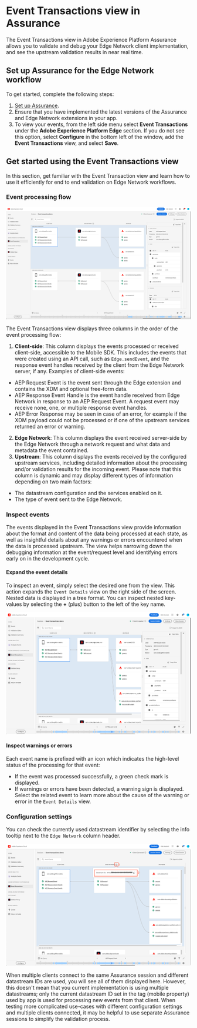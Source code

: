 # Event Transactions view in Assurance

The Event Transactions view in Adobe Experience Platform Assurance allows you to validate and debug your Edge Network client implementation, and see the upstream validation results in near real time.

## Set up Assurance for the Edge Network workflow

To get started, complete the following steps:

1. [Set up Assurance](../set-up.md).
2. Ensure that you have implemented the latest versions of the Assurance and Edge Network extensions in your app.
3. To view your events, from the left side menu select **Event Transactions** under the **Adobe Experience Platform Edge** section.
  If you do not see this option, select **Configure** in the bottom left of the window, add the **Event Transactions** view, and select **Save**.

## Get started using the Event Transactions view

In this section, get familiar with the Event Transaction view and learn how to use it efficiently for end to end validation on Edge Network workflows.

### Event processing flow

![Event transactions view](./assets/event-transactions/event-transactions-view.png)

The Event Transactions view displays three columns in the order of the event processing flow:

1. **Client-side**: This column displays the events processed or received client-side, accessible to the Mobile SDK. This includes the events that were created using an API call, such as `Edge.sendEvent`, and the response event handles received by the client from the Edge Network server, if any. Examples of client-side events:
  - AEP Request Event is the event sent through the Edge extension and contains the XDM and optional free-form data.
  - AEP Response Event Handle is the event handle received from Edge Network in response to an AEP Request Event. A request event may receive none, one, or multiple response event handles.
  - AEP Error Response may be seen in case of an error, for example if the XDM payload could not be processed or if one of the upstream services returned an error or warning.
2. **Edge Network**: This column displays the event received server-side by the Edge Network through a network request and what data and metadata the event contained.
3. **Upstream**: This column displays the events received by the configured upstream services, including detailed information about the processing and/or validation results for the incoming event.
Please note that this column is dynamic and may display different types of information depending on two main factors:
  - The datastream configuration and the services enabled on it.
  - The type of event sent to the Edge Network.

### Inspect events

The events displayed in the Event Transactions view provide information about the format and content of the data being processed at each state, as well as insightful details about any warnings or errors encountered when the data is processed upstream. The view helps narrowing down the debugging information at the event/request level and identifying errors early on in the development cycle.

#### Expand the event details

To inspect an event, simply select the desired one from the view. This action expands the `Event Details` view on the right side of the screen.
Nested data is displayed in a tree format. You can inspect nested key-values by selecting the **+** (plus) button to the left of the key name.

![Event details](./assets/event-transactions/event-details.png)

#### Inspect warnings or errors

Each event name is prefixed with an icon which indicates the high-level status of the processing for that event:

* If the event was processed successfully, a green check mark is displayed.
* If warnings or errors have been detected, a warning sign is displayed. Select the related event to learn more about the cause of the warning or error in the `Event Details` view.

### Configuration settings

You can check the currently used datastream identifier by selecting the info tooltip next to the `Edge Network` column header.

![Show the datastream ID](./assets/event-transactions/show-datastream-id.png)

<InlineAlert variant="info" slots="text"/>

When multiple clients connect to the same Assurance session and different datastream IDs are used, you will see all of them displayed here.
However, this doesn't mean that you current implementation is using multiple datastreams; only the current datastream ID set in the tag (mobile property) used by app is used for processing new events from that client. When testing more complicated use-cases with different configuration settings and multiple clients connected, it may be helpful to use separate Assurance sessions to simplify the validation process.
